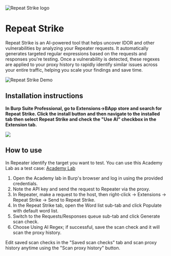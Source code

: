 ![Repeat Strike logo](https://github.com/hackvertor/repeat-strike/blob/main/src/main/resources/images/logo.png)

# Repeat Strike

Repeat Strike is an AI-powered tool that helps uncover IDOR and other vulnerabilities by analyzing your Repeater requests. It automatically generates targeted regular expressions based on the requests and responses you're testing. Once a vulnerability is detected, these regexes are applied to your proxy history to rapidly identify similar issues across your entire traffic, helping you scale your findings and save time.

![Repeat Strike Demo](https://github.com/hackvertor/repeat-strike/blob/main/videos/repeat-strike-demo.gif)

## Installation instructions

**In Burp Suite Professional, go to Extensions->BApp store and search for Repeat Strike. Click the install button and then navigate to the installed tab then select Repeat Strike and check the "Use AI" checkbox in the Extension tab.**

![](https://github.com/hackvertor/shadow-repeater/blob/main/screenshots/shadow-repeater-install-screenshot.png)

## How to use

In Repeater identify the target you want to test. You can use this Academy Lab as a test case:
[Academy Lab](https://portswigger.net/web-security/access-control/lab-user-id-controlled-by-request-parameter)

1. Open the Academy lab in Burp's browser and log in using the provided credentials.
2. Note the API key and send the request to Repeater via the proxy.
3. In Repeater, make a request to the host, then right-click → Extensions → Repeat Strike → Send to Repeat Strike.
4. In the Repeat Strike tab, open the Word list sub-tab and click Populate with default word list.
5. Switch to the Requests/Responses queue sub-tab and click Generate scan check.
6. Choose Using AI Regex; if successful, save the scan check and it will scan the proxy history.

Edit saved scan checks in the "Saved scan checks" tab and scan proxy history anytime using the "Scan proxy history" button.